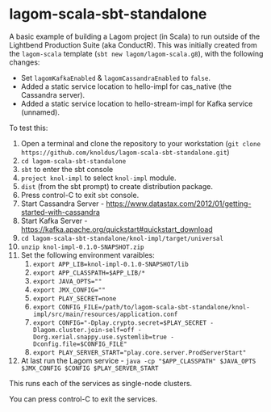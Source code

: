 # lagom-scala-sbt-standalone
A basic example of building a Lagom project (in Scala) to run outside of the Lightbend Production Suite (aka ConductR).
This was initially created from the `lagom-scala` template (`sbt new lagom/lagom-scala.g8`), with the following changes:

* Set `lagomKafkaEnabled` & `lagomCassandraEnabled` to `false`.
* Added a static service location to hello-impl for cas_native (the Cassandra server).
* Added a static service location to hello-stream-impl for Kafka service (unnamed).

To test this:

 1. Open a terminal and clone the repository to your workstation (`git clone https://github.com/knoldus/lagom-scala-sbt-standalone.git`)
 2. `cd lagom-scala-sbt-standalone`
 3. `sbt` to enter the sbt console
 4. `project knol-impl` to select `knol-impl` module.
 5.  `dist` (from the sbt prompt) to create distribution package.
 6.  Press control-C to exit `sbt` console.
 7.  Start Cassandra Server - https://www.datastax.com/2012/01/getting-started-with-cassandra
 8.  Start Kafka Server - https://kafka.apache.org/quickstart#quickstart_download
 9.  `cd lagom-scala-sbt-standalone/knol-impl/target/universal`
 10. `unzip knol-impl-0.1.0-SNAPSHOT.zip`
 11. Set the following environment varaibles:
      1. `export APP_LIB=knol-impl-0.1.0-SNAPSHOT/lib`
      2. `export APP_CLASSPATH=$APP_LIB/*`
      3. `export JAVA_OPTS=""`
      4. `export JMX_CONFIG=""`
      5. `export PLAY_SECRET=none`
      6. `export CONFIG_FILE=/path/to/lagom-scala-sbt-standalone/knol-impl/src/main/resources/application.conf`
      7. `export CONFIG="-Dplay.crypto.secret=$PLAY_SECRET -Dlagom.cluster.join-self=off -Dorg.xerial.snappy.use.systemlib=true -Dconfig.file=$CONFIG_FILE"`
      8. `export PLAY_SERVER_START="play.core.server.ProdServerStart"`
 12. At last run the Lagom service - `java -cp "$APP_CLASSPATH" $JAVA_OPTS $JMX_CONFIG $CONFIG $PLAY_SERVER_START`

This runs each of the services as single-node clusters.

You can press control-C to exit the services.
